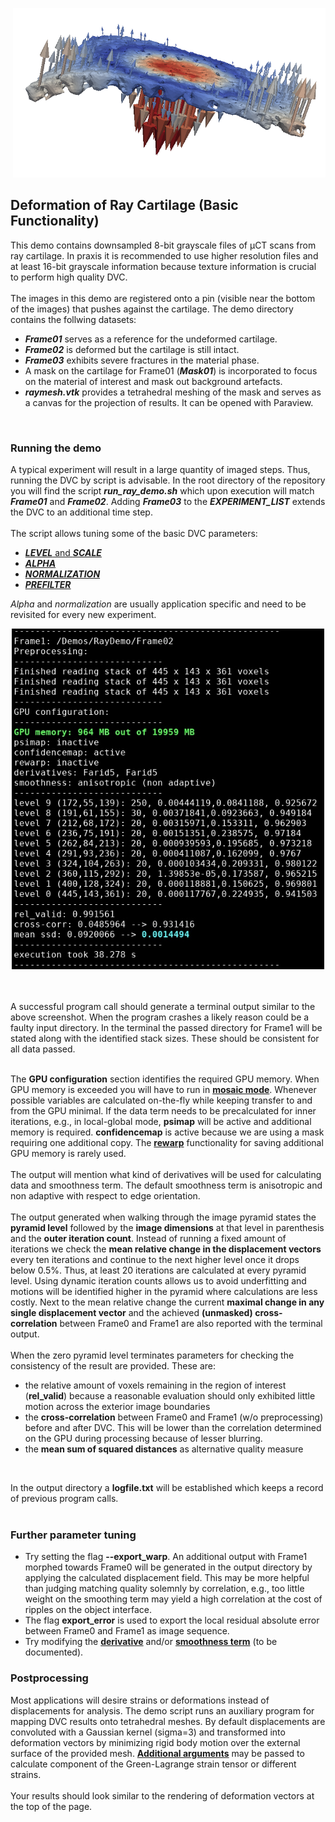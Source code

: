 <p align="right">
  <img src="ray_deformation.png" width="500" title="deformation of ray cartilage">
</p>

## Deformation of Ray Cartilage (Basic Functionality)

This demo contains downsampled 8-bit grayscale files of µCT scans from ray cartilage. 
In praxis it is recommended to use higher resolution files and at least 16-bit grayscale information because texture information is crucial to perform high quality DVC.
<br>
<br>
The images in this demo are registered onto a pin (visible near the bottom of the images) that pushes against the cartilage. The demo directory contains the follwing datasets:
- ***Frame01*** serves as a reference for the undeformed cartilage.
- ***Frame02*** is deformed but the cartilage is still intact.
- ***Frame03*** exhibits severe fractures in the material phase.
- A mask on the cartilage for Frame01 (***Mask01***) is incorporated to focus on the material of interest and mask out background artefacts.
- ***raymesh.vtk*** provides a tetrahedral meshing of the mask and serves as a canvas for the projection of results. It can be opened with Paraview.

<br>

### Running the demo

A typical experiment will result in a large quantity of imaged steps. Thus, running the DVC by script is advisable. 
In the root directory of the repository you will find the script ***run_ray_demo.sh*** which upon execution will match ***Frame01*** and ***Frame02***.
Adding ***Frame03*** to the ***EXPERIMENT_LIST*** extends the DVC to an additional time step.
<br>
<br>
The script allows tuning some of the basic DVC parameters:
<br>
- [***LEVEL*** and ***SCALE***](https://github.com/brunsst/MBS-3D-OptFlow/blob/main/Documentation/gaussian_pyramid.md)
- [***ALPHA***](https://github.com/brunsst/MBS-3D-OptFlow/blob/main/Documentation/smoothing_term.md)
- [***NORMALIZATION***](https://github.com/brunsst/MBS-3D-OptFlow/blob/main/Documentation/intensity_normalization.md)
- [***PREFILTER***](https://github.com/brunsst/MBS-3D-OptFlow/blob/main/Documentation/filtering.md)

*Alpha* and *normalization* are usually application specific and need to be revisited for every new experiment.
<br>

<p align="center">
  <img src="terminal_demo1.png" width="500" title="terminal output">
</p>

<br>
<br>
A successful program call should generate a terminal output similar to the above screenshot. When the program crashes a likely reason could be a faulty input directory. In the terminal the passed directory for Frame1 will be stated along with the identified stack sizes. These should be consistent for all data passed.
<br>
<br>

The **GPU configuration** section identifies the required GPU memory. When GPU memory is exceeded you will have to run in [**mosaic mode**](../../Documentation/large_data_processing.md). Whenever possible variables are calculated on-the-fly while keeping transfer to and from the GPU minimal. If the data term needs to be precalculated for inner iterations, e.g., in local-global mode, **psimap** will be active and additional memory is required. **confidencemap** is active because we are using a mask requiring one additional copy. The [**rewarp**](../../Documentation/obsolete.md) functionality for saving additional GPU memory is rarely used.
<br>
<br>
The output will mention what kind of derivatives will be used for calculating data and smoothness term. The default smoothness term is anisotropic and non adaptive with respect to edge orientation.
<br>
<br>
The output generated when walking through the image pyramid states the **pyramid level** followed by the **image dimensions** at that level in parenthesis and the **outer iteration count**. Instead of running a fixed amount of iterations we check the **mean relative change in the displacement vectors** every ten iterations and continue to the next higher level once it drops below 0.5%. Thus, at least 20 iterations are calculated at every pyramid level. Using dynamic iteration counts allows us to avoid underfitting and motions will be identified higher in the pyramid where calculations are less costly. Next to the mean relative change the current **maximal change in any single displacement vector** and the achieved **(unmasked) cross-correlation** between Frame0 and Frame1 are also reported with the terminal output.
<br>
<br>
When the zero pyramid level terminates parameters for checking the consistency of the result are provided. These are:
- the relative amount of voxels remaining in the region of interest (**rel_valid**) because a reasonable evaluation should only exhibited little motion across the exterior image boundaries
- the **cross-correlation** between Frame0 and Frame1 (w/o preprocessing) before and after DVC. This will be lower than the correlation determined on the GPU during processing because of lesser blurring. 
- the **mean sum of squared distances** as alternative quality measure
<br>

In the output directory a **logfile.txt** will be established which keeps a record of previous program calls.
<br>
<br>

### Further parameter tuning

- Try setting the flag **--export_warp**. An additional output with Frame1 morphed towards Frame0 will be generated in the output directory by applying the calculated displacement field. This may be more helpful than judging matching quality solemnly by correlation, e.g., too little weight on the smoothing term may yield a high correlation at the cost of ripples on the object interface.
- The flag **export_error** is used to export the local residual absolute error between Frame0 and Frame1 as image sequence.
- Try modifying the [**derivative**](https://github.com/brunsst/MBS-3D-OptFlow/blob/main/Documentation/derivatives.md) and/or [**smoothness term**](https://github.com/brunsst/MBS-3D-OptFlow/blob/main/Documentation/smoothing_term.md) (to be documented).

### Postprocessing

Most applications will desire strains or deformations instead of displacements for analysis. The demo script runs an auxiliary program for mapping DVC results onto tetrahedral meshes. By default displacements are convoluted with a Gaussian kernel (sigma=3) and transformed into deformation vectors by minimizing rigid body motion over the external surface of the provided mesh. **[Additional arguments](../../Documentation/voxel2mesh.md)** may be passed to calculate component of the Green-Lagrange strain tensor or different strains.
<br>
<br>
Your results should look similar to the rendering of deformation vectors at the top of the page.


